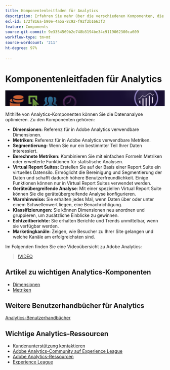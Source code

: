 ```yaml
---
title: Komponentenleitfaden für Analytics
description: Erfahren Sie mehr über die verschiedenen Komponenten, die Adobe Analytics bietet.
exl-id: 172f816a-b90e-4a5a-8c92-f92f2b1663f3
feature: Components
source-git-commit: 9e3354569b2e748b3194be34c9119062300ca609
workflow-type: tm+mt
source-wordcount: '211'
ht-degree: 97%

---
```


# Komponentenleitfaden für Analytics

![Banner](../../assets/doc_banner_components.png)

Mithilfe von Analytics-Komponenten können Sie die Datenanalyse optimieren. Zu den Komponenten gehören:

* **Dimensionen:** Referenz für in Adobe Analytics verwendbare Dimensionen.
* **Metriken:** Referenz für in Adobe Analytics verwendbare Metriken.
* **Segmentierung:** Wenn Sie nur ein bestimmter Teil Ihrer Daten interessiert.
* **Berechnete Metriken:** Kombinieren Sie mit einfachen Formeln Metriken oder erweiterte Funktionen für statistische Analysen.
* **Virtual Report Suites:** Erstellen Sie auf der Basis einer Report Suite ein virtuelles Datensilo. Ermöglicht die Bereinigung und Segmentierung der Daten und schafft dadurch höhere Benutzerfreundlichkeit. Einige Funktionen können nur in Virtual Report Suites verwendet werden.
* **Geräteübergreifende Analyse**: Mit einer speziellen Virtual Report Suite können Sie die geräteübergreifende Analyse konfigurieren.
* **Warnhinweise:** Sie erhalten jedes Mal, wenn Daten über oder unter einem Schwellenwert liegen, eine Benachrichtigung.
* **Klassifizierungen:** Sie können Dimensionen neu anordnen und gruppieren, um zusätzliche Einblicke zu gewinnen.
* **Echtzeitberichte:** Sie erhalten Berichte und Trends unmittelbar, wenn sie verfügbar werden.
* **Marketingkanäle:** Zeigen, wie Besucher zu Ihrer Site gelangen und welche Kanäle am erfolgreichsten sind.

Im Folgenden finden Sie eine Videoübersicht zu Adobe Analytics:

>[!VIDEO](https://video.tv.adobe.com/v/27429/?quality=12)

## Artikel zu wichtigen Analytics-Komponenten

* [Dimensionen](dimensions/overview.md)
* [Metriken](metrics/overview.md)

## Weitere Benutzerhandbücher für Analytics

[Analytics-Benutzerhandbücher](https://experienceleague.adobe.com/docs/analytics.html?lang=de)

## Wichtige Analytics-Ressourcen

* [Kundenunterstützung kontaktieren](https://experienceleague.adobe.com/?support-solution=Analytics&amp;lang=de#support)
* [Adobe Analytics-Community auf Experience League](https://experienceleaguecommunities.adobe.com/t5/adobe-analytics/ct-p/adobe-analytics-community?lang=de)
* [Adobe Analytics-Ressourcen](https://experienceleaguecommunities.adobe.com/t5/adobe-analytics-discussions/adobe-analytics-resources/m-p/276666?profile.language=de)
* [Experience League](https://experienceleague.adobe.com/?lang=de#home)
